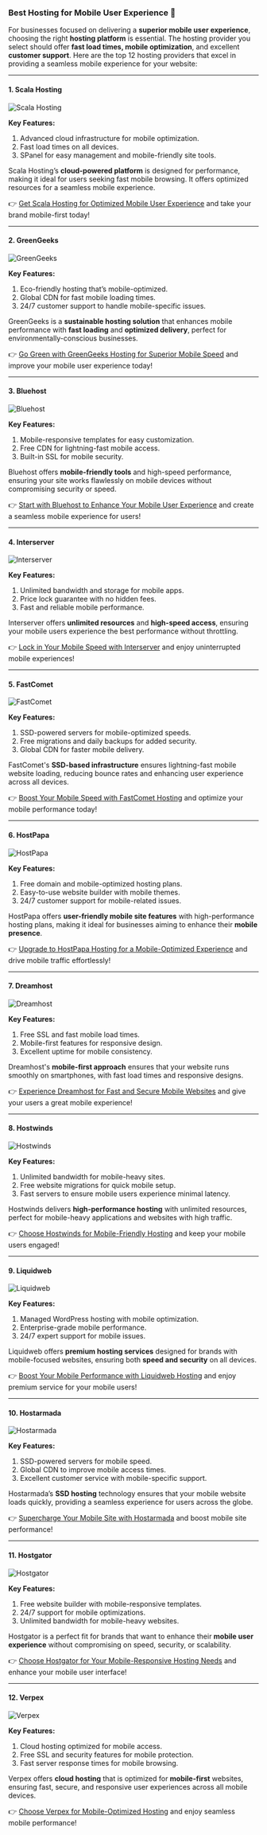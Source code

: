 ### Best Hosting for Mobile User Experience 📱

For businesses focused on delivering a **superior mobile user experience**, choosing the right **hosting platform** is essential. The hosting provider you select should offer **fast load times, mobile optimization**, and excellent **customer support**. Here are the top 12 hosting providers that excel in providing a seamless mobile experience for your website:

---

#### 1. Scala Hosting
![Scala Hosting](https://i.imgur.com/uJ5JIK3.png "Scala Web Hosting")

**Key Features:**
1. Advanced cloud infrastructure for mobile optimization.
2. Fast load times on all devices.
3. SPanel for easy management and mobile-friendly site tools.

Scala Hosting’s **cloud-powered platform** is designed for performance, making it ideal for users seeking fast mobile browsing. It offers optimized resources for a seamless mobile experience.

👉 [Get Scala Hosting for Optimized Mobile User Experience](https://snipitx.com/scala-jy) and take your brand mobile-first today!

---

#### 2. GreenGeeks
![GreenGeeks](https://i.imgur.com/eEwuntu.jpg "GreenGeeks Hosting")

**Key Features:**
1. Eco-friendly hosting that’s mobile-optimized.
2. Global CDN for fast mobile loading times.
3. 24/7 customer support to handle mobile-specific issues.

GreenGeeks is a **sustainable hosting solution** that enhances mobile performance with **fast loading** and **optimized delivery**, perfect for environmentally-conscious businesses.

👉 [Go Green with GreenGeeks Hosting for Superior Mobile Speed](https://snipitx.com/greengeeks-jy) and improve your mobile user experience today!

---

#### 3. Bluehost
![Bluehost](https://i.imgur.com/PasFF9E.jpeg "Bluehost Hosting")

**Key Features:**
1. Mobile-responsive templates for easy customization.
2. Free CDN for lightning-fast mobile access.
3. Built-in SSL for mobile security.

Bluehost offers **mobile-friendly tools** and high-speed performance, ensuring your site works flawlessly on mobile devices without compromising security or speed.

👉 [Start with Bluehost to Enhance Your Mobile User Experience](https://snipitx.com/bluehost-jy) and create a seamless mobile experience for users!

---

#### 4. Interserver
![Interserver](https://i.imgur.com/OM5dOEW.jpeg "Interserver Hosting")

**Key Features:**
1. Unlimited bandwidth and storage for mobile apps.
2. Price lock guarantee with no hidden fees.
3. Fast and reliable mobile performance.

Interserver offers **unlimited resources** and **high-speed access**, ensuring your mobile users experience the best performance without throttling.

👉 [Lock in Your Mobile Speed with Interserver](https://snipitx.com/interserver-jy) and enjoy uninterrupted mobile experiences!

---

#### 5. FastComet
![FastComet](https://i.imgur.com/7qgXuWp.png "FastComet Hosting")

**Key Features:**
1. SSD-powered servers for mobile-optimized speeds.
2. Free migrations and daily backups for added security.
3. Global CDN for faster mobile delivery.

FastComet's **SSD-based infrastructure** ensures lightning-fast mobile website loading, reducing bounce rates and enhancing user experience across all devices.

👉 [Boost Your Mobile Speed with FastComet Hosting](https://snipitx.com/fastcomet-jy) and optimize your mobile performance today!

---

#### 6. HostPapa
![HostPapa](https://i.imgur.com/ouDTkvl.jpeg "HostPapa Hosting")

**Key Features:**
1. Free domain and mobile-optimized hosting plans.
2. Easy-to-use website builder with mobile themes.
3. 24/7 customer support for mobile-related issues.

HostPapa offers **user-friendly mobile site features** with high-performance hosting plans, making it ideal for businesses aiming to enhance their **mobile presence**.

👉 [Upgrade to HostPapa Hosting for a Mobile-Optimized Experience](https://snipitx.com/hostpapa-jy) and drive mobile traffic effortlessly!

---

#### 7. Dreamhost
![Dreamhost](https://i.imgur.com/rXIg8ip.jpeg "Dreamhost Hosting")

**Key Features:**
1. Free SSL and fast mobile load times.
2. Mobile-first features for responsive design.
3. Excellent uptime for mobile consistency.

Dreamhost's **mobile-first approach** ensures that your website runs smoothly on smartphones, with fast load times and responsive designs.

👉 [Experience Dreamhost for Fast and Secure Mobile Websites](https://snipitx.com/dreamhost-jy) and give your users a great mobile experience!

---

#### 8. Hostwinds
![Hostwinds](https://i.imgur.com/53aSNXx.jpeg "Hostwinds Hosting")

**Key Features:**
1. Unlimited bandwidth for mobile-heavy sites.
2. Free website migrations for quick mobile setup.
3. Fast servers to ensure mobile users experience minimal latency.

Hostwinds delivers **high-performance hosting** with unlimited resources, perfect for mobile-heavy applications and websites with high traffic.

👉 [Choose Hostwinds for Mobile-Friendly Hosting](https://snipitx.com/hostwinds-jy) and keep your mobile users engaged!

---

#### 9. Liquidweb
![Liquidweb](https://i.imgur.com/4IvT9SC.jpeg "Liquidweb Hosting")

**Key Features:**
1. Managed WordPress hosting with mobile optimization.
2. Enterprise-grade mobile performance.
3. 24/7 expert support for mobile issues.

Liquidweb offers **premium hosting services** designed for brands with mobile-focused websites, ensuring both **speed and security** on all devices.

👉 [Boost Your Mobile Performance with Liquidweb Hosting](https://snipitx.com/liquidweb-jy) and enjoy premium service for your mobile users!

---

#### 10. Hostarmada
![Hostarmada](https://i.imgur.com/KFbdf3o.jpeg "Hostarmada Hosting")

**Key Features:**
1. SSD-powered servers for mobile speed.
2. Global CDN to improve mobile access times.
3. Excellent customer service with mobile-specific support.

Hostarmada’s **SSD hosting** technology ensures that your mobile website loads quickly, providing a seamless experience for users across the globe.

👉 [Supercharge Your Mobile Site with Hostarmada](https://snipitx.com/hostarmada-jy) and boost mobile site performance!

---

#### 11. Hostgator
![Hostgator](https://i.imgur.com/BcVkH57.jpeg "Hostgator Hosting")

**Key Features:**
1. Free website builder with mobile-responsive templates.
2. 24/7 support for mobile optimizations.
3. Unlimited bandwidth for mobile-heavy websites.

Hostgator is a perfect fit for brands that want to enhance their **mobile user experience** without compromising on speed, security, or scalability.

👉 [Choose Hostgator for Your Mobile-Responsive Hosting Needs](https://snipitx.com/hostgator-jy) and enhance your mobile user interface!

---

#### 12. Verpex
![Verpex](https://i.imgur.com/6x5LhiS.jpeg "Verpex Hosting")

**Key Features:**
1. Cloud hosting optimized for mobile access.
2. Free SSL and security features for mobile protection.
3. Fast server response times for mobile browsing.

Verpex offers **cloud hosting** that is optimized for **mobile-first** websites, ensuring fast, secure, and responsive user experiences across all mobile devices.

👉 [Choose Verpex for Mobile-Optimized Hosting](https://snipitx.com/verpex-jy) and enjoy seamless mobile performance!

